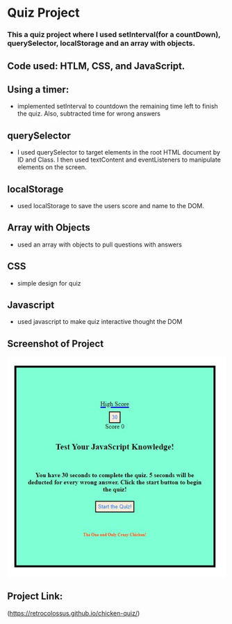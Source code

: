 # Quiz Project

  ### This a quiz project where I used setInterval(for a countDown), querySelector, localStorage and an array with objects.  

  ## Code used: HTLM, CSS, and JavaScript.

  ## Using a timer:

   * implemented setInterval to countdown the remaining time left to finish the quiz. Also, subtracted time for wrong answers
   

  ## querySelector

   * I used querySelector to target elements in the root HTML document by ID and Class.  I then used textContent and eventListeners to manipulate elements on the screen.
   
  ## localStorage

   * used localStorage to save the users score and name to the DOM.

  ## Array with Objects

   * used an array with objects to pull questions with answers

  ## CSS

  * simple design for quiz

  ## Javascript

  * used javascript to make quiz interactive thought the DOM
   

   ## Screenshot of Project
   ![screenshot of JavaScript Quiz](https://github.com/RetroColossus/chicken-quiz/blob/main/assets/images/chicken.dinner.JPG)

   ## Project Link:

   (https://retrocolossus.github.io/chicken-quiz/)
